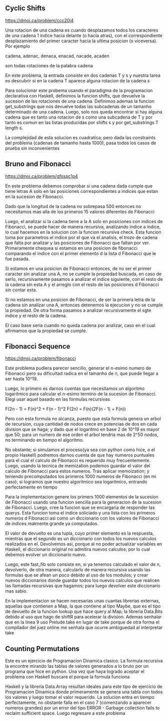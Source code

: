## Cyclic Shifts

https://dmoj.ca/problem/ccc20j4

Una rotacion de una cadena es cuando desplazamos todos los caracteres de una cadena 1 indice hacia delante (o hacia atras), con el correspondiente desplazamiento del primer caracter hacia la ultima posicion (o viceversa). Por ejemplo

cadena, adenac, denaca, enacad, nacade, acaden

son todas rotaciones de la palabra cadena


En este problema, la entrada consiste en dos cadenas T y s y nuestra tarea es descubrir si en la cadena T aparece alguna rotacion de la cadena s

Para solucionar este probema usando el paradigma de la programacion declarativa con Haskell, definimos la funcion shifts, que devuelve la sucesion de las rotaciones de una cadena. Definimos ademas la funcion get_substrings que nos devuelve todas las subcadenas de un tamanho determinado de una cadena. Luego, solo nos queda encontrar si hay alguna cadena que es tanto una rotacion de s como una subcadena de T y por tanto es comun en las listas producidas por shifts s y por get_substrings T length s.

La complejidad de esta solucion es cuadratica; pero dada las constraints del problema (cadenas de tamanho hasta 1000), pasa todos los casos de prueba sin inconvenientes

## Bruno and Fibonacci
https://dmoj.ca/problem/gfsspc1p4

En este problema debemos comprobar si una cadena dada cumple que tiene letras A solo en las posiciones correspondientes a indices que estan en la sucesion de Fibonacci.

Dado que la longitud de la cadena no sobrepasa 500 entonces no necesitamos mas alla de los primeros 15 valores diferentes de Fibonacci

Luego, el analizar si la cadena tiene a la A solo en posiciones con indices de Fibonacci, se puede hacer de manera recursiva, analizando indice a indice, lo cual hacemos en la solucion con la funcion recursiva check. Esta funcion toma por parametros el indice por el que va el analisis, el trozo de cadena que falta por analizar y las posiciones de Fibonacci que faltan por ver. Primeramente chequea si estamos en una posicion de fibonacci comparando el indice con el primer elemento d la lista d Fibonacci que le fue pasada.

Si estamos en una posicion de Fibonacci entonces, de no ser el primer caracter sin analizar una A, no se cumple la propiedad buscada, en caso de serlo, recursivamente pasamos a analizar el indice siguiente, con el resto de la cadena sin esta A y el arreglo con el resto de las posiciones d Fibonacci sin contar esta.

Si no estamos en una posicion de Fibonacci, de ser la primera letra de la cadena sin analizar una A, entonces detenemos la ejecucion y no se cumple la propiedad. De otra forma pasamos a analizar recursivamente el sgte indice y el resto de la cadena.

El caso base seria cuando no queda cadena por analizar, caso en el cual afirmamos que la propiedad se cumple.


## Fibonacci Sequence
https://dmoj.ca/problem/fibonacci

Este problema pudiera parecer sencillo, generar el n-esimo numero de Fibonacci pero su dificultad radica en el tamanho de n, que puede llegar a ser hasta 10^19.

Luego, lo primero es darnos cuentas que necesitamos un algoritmo logaritmico para calcular el n-esimo termino de la sucesion de Fibonacci. Elegi usar aquel basado en las formulas recursivas

F(2n - 1) = F(n)^2 + F(n - 1)^2
F(2n) = F(n)*(2*F(n - 1) + F(n))

Pero con esta formula no alcanza, puesto que esta formula genera un arbol de recursion, cuya cantidad de nodos crece en potencias de dos en cada division que se haga; y dado que el logaritmo en base 2 de 10^19 es mayor que 50; para un numero de ese orden el arbol tendria mas de 2^50 nodos, no terminando en tiempo el algoritmo.

No obstante; si simulamos el proceso(ya sea con python como hice, o el propio Haskell) podremos darnos cuenta de que hay numeros puntuales para el cual el calculo de Fibonacci es requerido muy frecuentemente. Luego, usando la tecnica de memization podemos guardar el valor del calculo de Fibonacci para estos numeros. Tras aplicar memoization; y teniendo precomputados los primeros 1000 numeros de Fibonacci (en mi caso); si logramos que nuestro algoritmico sea logaritmico, entrando perfectamente en tiempo


Para la implementacion genere los primers 1000 elementos de la sucesion de Fibonacci usando una funcion sencilla para la generacion de la sucesion de Fibonacci. Luego, cree la funcion que se encargaria de responder las querys. Esta funcion toma el indice soliciado y una lista con los primeros numeros d Fibonacci asi como un diccionario con los valores de Fibonacci de indices realmente grande ya computados.

El valor de devuelto es una tupla, cuyo primer elemento es la respuesta, mientras que el segundo es un diccionario con todos los nuevos calculos realizados en el. Devolvemos asi, porque al no poder actualizar variables en Haskell, el diccionario original no admitira nuevos calculos; por lo cual debemos evolver un diccionario nuevo.

Luego, este fast_fib solo consiste en, si ya tenemos calculado el valor de n, devolverlo, de otra manera, calcularlo de manera recursiva usando las formulas que se afean un poco debido al uso de los modulos; y crear nuevos diccionarios donde guardar todos los nuevos calculos que realicen las llamadas recursivas que hagamos; para luego devolver este diccionario mas sabio.


En la implementacion se hacen necesarias unas cuantas librerias externas, aquellas que contienen a Map, la que contiene al tipo Maybe, que es el tipo de devuelto de la funcion lookup que hace query al Map; la libreria Data.Bits debido al uso que hago de shiftR para acelerar la division.
Ademas senhalar que en la linea 9 uso Prelude.take en lugar de take porque de otra forma el compilador del juez online me senhala que ocurre ambiguedad al interpretar take


## Counting Permutations
Este es un ejercicio de Programacion Dinamica clasico. La formula recursiva la encontre mirando las tablas de valores generados a lo bruto por un programa que hice en python. Una vez que haya logrado aceptar el problema con Haskell buscare el porque la formula funciona

Haskell y la libreria Data.Array resultan ideales para este tipo de ejercicio de Programacion Dinamica donde primeramente se genera una tabla con todos los valores y luego tomar el valor requerido.
La solucion entra en tiempo perfectamente, no obstante falla en el caso 7 (comenzando a aparecer numeros grandes) por un error del tipo ERROR - Garbage collection fails to reclaim sufficient space.
Luego regresare a este problema